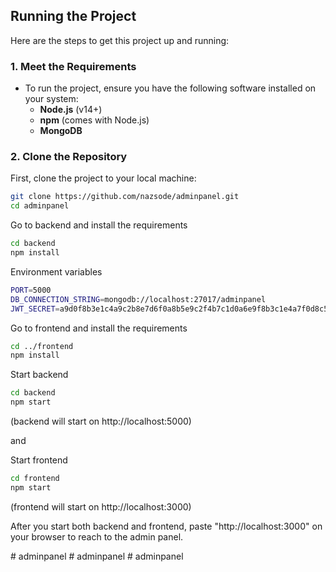 ## Running the Project

Here are the steps to get this project up and running:

### 1. Meet the Requirements
   - To run the project, ensure you have the following software installed on your system:
     - **Node.js** (v14+)
     - **npm** (comes with Node.js)
     - **MongoDB**

### 2. Clone the Repository

First, clone the project to your local machine:

```bash
git clone https://github.com/nazsode/adminpanel.git
cd adminpanel
```

Go to backend and install the requirements
```bash
cd backend
npm install
```

Environment variables
```bash
PORT=5000
DB_CONNECTION_STRING=mongodb://localhost:27017/adminpanel
JWT_SECRET=a9d0f8b3e1c4a9c2b8e7d6f0a8b5e9c2f4b7c1d0a6e9f8b3c1e4a7f0d8c5b6e9
```

Go to frontend and install the requirements
```bash
cd ../frontend
npm install
```

Start backend
```bash
cd backend
npm start
```
(backend will start on http://localhost:5000)

and

Start frontend
```bash
cd frontend
npm start
```
(frontend will start on http://localhost:3000)

After you start both backend and frontend, paste "http://localhost:3000" on your browser to reach to the admin panel.

#   a d m i n p a n e l 
 
 #   a d m i n p a n e l 
 
 #   a d m i n p a n e l 
 
 